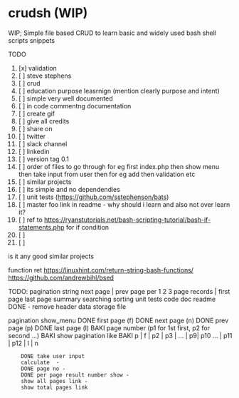 # crudsh (WIP)
WIP; Simple file based CRUD to learn basic and widely used bash shell scripts snippets

TODO

1. [x]  validation
1. [ ]  steve stephens
1. [ ]  crud
1. [ ]  education purpose leasrnign (mention clearly purpose and intent)
1. [ ]  simple very well documented
1. [ ]  in code commentng documentation
1. [ ]  create gif
1. [ ]  give all credits
1. [ ]  share on
1. [ ]      twitter
1. [ ]      slack channel
1. [ ]      linkedin
1. [ ]  version tag 0.1
1. [ ]  order of files to go through for eg first index.php then show menu then take input from user then for eg add then validation etc
1. [ ]  similar projects
1. [ ]  its simple and no dependendies
1. [ ]  unit tests (https://github.com/sstephenson/bats)
1. [ ]  master foo link in readme - why should i learn and also not over learn it?
1. [ ]  ref to https://ryanstutorials.net/bash-scripting-tutorial/bash-if-statements.php for if condition
1. [ ]
1. [ ]





is it any good
similar projects


function ret
    https://linuxhint.com/return-string-bash-functions/
https://github.com/andrewbihl/bsed




TODO:
pagination string
    next page | prev page per 1 2 3 page records | first page last page
summary
searching
sorting
unit tests
code doc
readme
DONE - remove header data storage file


pagination
    show_menu
        DONE first page (f)
        DONE next page (n)
        DONE prev page (p)
        DONE last page (l)
        BAKI page number (p1 for 1st first, p2 for second ...)
        BAKI show pagination like
        BAKI p | f | p2 | p3 | ... | p9| p10 ... | p11 | p12 | l | n

        DONE take user input
        calculate  -
        DONE page no -
        DONE per page result number show -
        show all pages link -
        show total pages link

